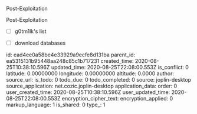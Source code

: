 Post-Exploitation

Post-Exploitation

- [ ] g0tm1lk's list
- [ ] download databases


id: ead4ee0a58be4e33929a9ecfe8d131ba
parent_id: ea5315131b95448aa248c85c1b717231
created_time: 2020-08-25T10:38:10.596Z
updated_time: 2020-08-25T22:08:00.553Z
is_conflict: 0
latitude: 0.00000000
longitude: 0.00000000
altitude: 0.0000
author: 
source_url: 
is_todo: 0
todo_due: 0
todo_completed: 0
source: joplin-desktop
source_application: net.cozic.joplin-desktop
application_data: 
order: 0
user_created_time: 2020-08-25T10:38:10.596Z
user_updated_time: 2020-08-25T22:08:00.553Z
encryption_cipher_text: 
encryption_applied: 0
markup_language: 1
is_shared: 0
type_: 1